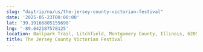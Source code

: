 ```yaml
---
slug: "daytrip/na/us/the-jersey-county-victorian-festival"
date: '2025-05-23T00:00:00'
lat: '39.19166805155698'
lng: '-89.642187578125'
location: Ballpark Trail, Litchfield, Montgomery County, Illinois, 62056, United States
title: The Jersey County Victorian Festival
---
```



